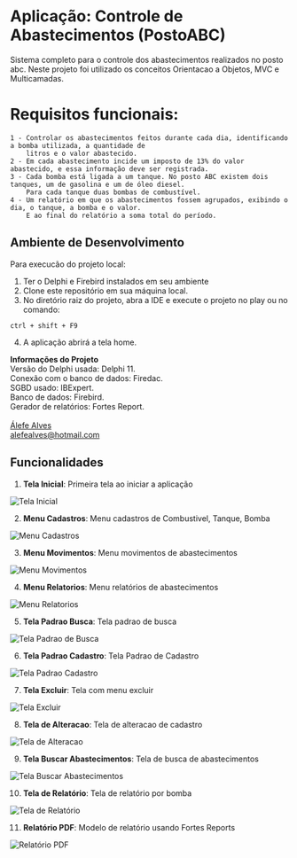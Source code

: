 # Aplicação: Controle de Abastecimentos (PostoABC)

Sistema completo para o controle dos abastecimentos realizados no posto abc. Neste projeto foi utilizado
os conceitos Orientacao a Objetos, MVC e Multicamadas.

# Requisitos funcionais:

    1 - Controlar os abastecimentos feitos durante cada dia, identificando a bomba utilizada, a quantidade de
        litros e o valor abastecido.
    2 - Em cada abastecimento incide um imposto de 13% do valor abastecido, e essa informação deve ser registrada.
    3 - Cada bomba está ligada a um tanque. No posto ABC existem dois tanques, um de gasolina e um de óleo diesel.
        Para cada tanque duas bombas de combustível.
    4 - Um relatório em que os abastecimentos fossem agrupados, exibindo o dia, o tanque, a bomba e o valor.
        E ao final do relatório a soma total do período.

## Ambiente de Desenvolvimento

Para execucão do projeto local:

1. Ter o Delphi e Firebird instalados em seu ambiente
2. Clone este repositório em sua máquina local.
3. No diretório raiz do projeto, abra a IDE e execute o projeto no play ou no comando:

```
ctrl + shift + F9
```

4. A aplicação abrirá a tela home.

<b>Informações do Projeto</b>
<br/>
Versão do Delphi usada: Delphi 11.<br/>
Conexão com o banco de dados: Firedac.<br/>
SGBD usado: IBExpert.<br/>
Banco de dados: Firebird.<br/>
Gerador de relatórios: Fortes Report.<br/>
<br/>
<a href="https://www.linkedin.com/in/alefe-alves/" target="_blank">Álefe Alves</a><br/>
alefealves@hotmail.com<br/>

## Funcionalidades

1. **Tela Inicial**: Primeira tela ao iniciar a aplicação

![Tela Inicial](screenshots/home.png)

2. **Menu Cadastros**: Menu cadastros de Combustivel, Tanque, Bomba

![Menu Cadastros](screenshots/menu_cadastros.png)

3. **Menu Movimentos**: Menu movimentos de abastecimentos

![Menu Movimentos](screenshots/menu_movimentos.png)

4. **Menu Relatorios**: Menu relatórios de abastecimentos

![Menu Relatorios](screenshots/menu_relatorios.png)

5. **Tela Padrao Busca**: Tela padrao de busca

![Tela Padrao de Busca](screenshots/buscar.png)

6. **Tela Padrao Cadastro**: Tela Padrao de Cadastro

![Tela Padrao Cadastro](screenshots/cadastrar.png)

7. **Tela Excluir**: Tela com menu excluir

![Tela Excluir](screenshots/excluir.png)

8. **Tela de Alteracao**: Tela de alteracao de cadastro

![Tela de Alteracao](screenshots/alterar.png)

9. **Tela Buscar Abastecimentos**: Tela de busca de abastecimentos

![Tela Buscar Abastecimentos](screenshots/buscar_abastecimentos.png)

10. **Tela de Relatório**: Tela de relatório por bomba

![Tela de Relatório](screenshots/relatorio_bomba.png)

11. **Relatório PDF**: Modelo de relatório usando Fortes Reports

![Relatório PDF](screenshots/relatorioPdf.png)
